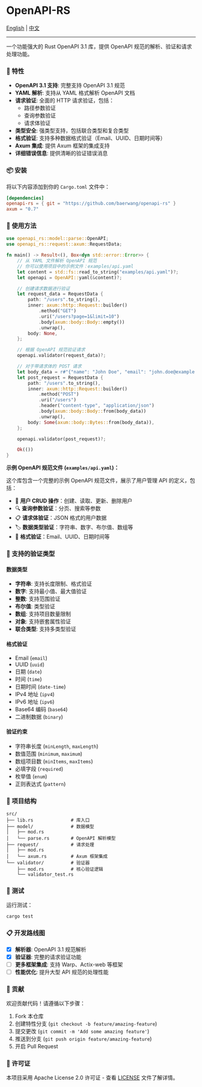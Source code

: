 # OpenAPI-RS

[English](README.md) | [中文](README-ZH.md)

---

一个功能强大的 Rust OpenAPI 3.1 库，提供 OpenAPI 规范的解析、验证和请求处理功能。

### 🚀 特性

- **OpenAPI 3.1 支持**: 完整支持 OpenAPI 3.1 规范
- **YAML 解析**: 支持从 YAML 格式解析 OpenAPI 文档
- **请求验证**: 全面的 HTTP 请求验证，包括：
    - 路径参数验证
    - 查询参数验证
    - 请求体验证
- **类型安全**: 强类型支持，包括联合类型和复合类型
- **格式验证**: 支持多种数据格式验证（Email、UUID、日期时间等）
- **Axum 集成**: 提供 Axum 框架的集成支持
- **详细错误信息**: 提供清晰的验证错误消息

### 📦 安装

将以下内容添加到你的 `Cargo.toml` 文件中：

```toml
[dependencies]
openapi-rs = { git = "https://github.com/baerwang/openapi-rs" }
axum = "0.7"
```

### 🔧 使用方法

```rust
use openapi_rs::model::parse::OpenAPI;
use openapi_rs::request::axum::RequestData;

fn main() -> Result<(), Box<dyn std::error::Error>> {
    // 从 YAML 文件解析 OpenAPI 规范
    // 你可以使用项目中的示例文件：examples/api.yaml
    let content = std::fs::read_to_string("examples/api.yaml")?;
    let openapi = OpenAPI::yaml(&content)?;

    // 创建请求数据进行验证
    let request_data = RequestData {
        path: "/users".to_string(),
        inner: axum::http::Request::builder()
            .method("GET")
            .uri("/users?page=1&limit=10")
            .body(axum::body::Body::empty())
            .unwrap(),
        body: None,
    };

    // 根据 OpenAPI 规范验证请求
    openapi.validator(request_data)?;

    // 对于带请求体的 POST 请求
    let body_data = r#"{"name": "John Doe", "email": "john.doe@example.com", "age": 30}"#;
    let post_request = RequestData {
        path: "/users".to_string(),
        inner: axum::http::Request::builder()
            .method("POST")
            .uri("/users")
            .header("content-type", "application/json")
            .body(axum::body::Body::from(body_data))
            .unwrap(),
        body: Some(axum::body::Bytes::from(body_data)),
    };

    openapi.validator(post_request)?;

    Ok(())
}
```

**示例 OpenAPI 规范文件 (`examples/api.yaml`)：**

这个库包含一个完整的示例 OpenAPI 规范文件，展示了用户管理 API 的定义，包括：

- 📝 **用户 CRUD 操作**：创建、读取、更新、删除用户
- 🔍 **查询参数验证**：分页、搜索等参数
- 📋 **请求体验证**：JSON 格式的用户数据
- 🏷️ **数据类型验证**：字符串、数字、布尔值、数组等
- 📧 **格式验证**：Email、UUID、日期时间等

### 🎯 支持的验证类型

#### 数据类型

- **字符串**: 支持长度限制、格式验证
- **数字**: 支持最小值、最大值验证
- **整数**: 支持范围验证
- **布尔值**: 类型验证
- **数组**: 支持项目数量限制
- **对象**: 支持嵌套属性验证
- **联合类型**: 支持多类型验证

#### 格式验证

- Email (`email`)
- UUID (`uuid`)
- 日期 (`date`)
- 时间 (`time`)
- 日期时间 (`date-time`)
- IPv4 地址 (`ipv4`)
- IPv6 地址 (`ipv6`)
- Base64 编码 (`base64`)
- 二进制数据 (`binary`)

#### 验证约束

- 字符串长度 (`minLength`, `maxLength`)
- 数值范围 (`minimum`, `maximum`)
- 数组项目数 (`minItems`, `maxItems`)
- 必填字段 (`required`)
- 枚举值 (`enum`)
- 正则表达式 (`pattern`)

### 📁 项目结构

```
src/
├── lib.rs              # 库入口
├── model/              # 数据模型
│   ├── mod.rs
│   └── parse.rs        # OpenAPI 解析模型
├── request/            # 请求处理
│   ├── mod.rs
│   └── axum.rs         # Axum 框架集成
└── validator/          # 验证器
    ├── mod.rs          # 核心验证逻辑
    └── validator_test.rs
```

### 🧪 测试

运行测试：

```bash
cargo test
```

### 📋 开发路线图

- [x] **解析器**: OpenAPI 3.1 规范解析
- [x] **验证器**: 完整的请求验证功能
- [ ] **更多框架集成**: 支持 Warp、Actix-web 等框架
- [ ] **性能优化**: 提升大型 API 规范的处理性能

### 🤝 贡献

欢迎贡献代码！请遵循以下步骤：

1. Fork 本仓库
2. 创建特性分支 (`git checkout -b feature/amazing-feature`)
3. 提交更改 (`git commit -m 'Add some amazing feature'`)
4. 推送到分支 (`git push origin feature/amazing-feature`)
5. 开启 Pull Request

### 📄 许可证

本项目采用 Apache License 2.0 许可证 - 查看 [LICENSE](LICENSE) 文件了解详情。
